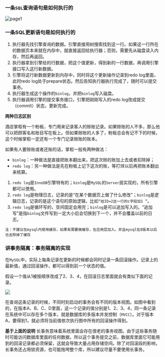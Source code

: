 ###  一条`SQL`查询语句是如何执行的

![page1](https://github.com/a827871781/Java-notes/blob/master/images/1.png)

### 一条SQL更新语句是如何执行的

1. 执行器先找引擎查询的数据。引擎直接用树搜索找到这一行。如果这一行所在的数据页本来就在内存中，就直接返回给执行器；否则，需要先从磁盘读入内存，然后再返回。
2. 执行器拿到引擎给的行数据，把这个值更新，得到新的一行数据，再调用引擎接口写入这行新数据。
3. 引擎将这行新数据更新到内存中，同时将这个更新操作记录到redo log里面，此时redo log处于prepare状态。然后告知执行器执行完成了，随时可以提交事务。
4. 执行器生成这个操作的`binlog`，并把`binlog`写入磁盘。
5. 执行器调用引擎的提交事务接口，引擎把刚刚写入的redo log改成提交（commit）状态，更新完成。

**两种日志区别**

酒店掌柜有一个粉板，专门用来记录客人的赊账记录。如果赊账的人不多，那么他可以把顾客名和账目写在板上。但如果赊账的人多了，粉板总会有记不下的时候，这个时候掌柜一定还有一个专门记录赊账的账本。

如果有人要赊账或者还账的话，掌柜一般有两种做法：

- `binlog`：一种做法是直接把账本翻出来，把这次赊的账加上去或者扣除掉；
- `redo log`：另一种做法是先在粉板上记下这次的账，等打烊以后再把账本翻出来核算。

1. `redo log`是`InnoDB`引擎特有的；`binlog`是`MySQL`的`Server`层实现的，所有引擎都可以使用。
2. `redo log`是物理日志，记录的是“在某个数据页上做了什么修改”；`binlog`是逻辑日志，记录的是这个语句的原始逻辑，比如`“给ID=2这一行的c字段加1 ”`。
3. `redo log`是循环写的，空间固定会用完；`binlog`是可以追加写入的。“追加写”是指`binlog`文件写到一定大小后会切换到下一个，并不会覆盖以前的日志。`

`注：不建议在mysql内使用缓存，如果有需要做缓存，在应用层加入。并且mysql在8版本以后也去除掉了缓存`

### 讲事务隔离：事务隔离的实现

在`MySQL`中，实际上每条记录在更新的时候都会同时记录一条回滚操作。记录上的最新值，通过回滚操作，都可以得到前一个状态的值。

假设一个值从1被按顺序改成了2、3、4，在回滚日志里面就会有类似下面的记录。

![](https://github.com/a827871781/Java-notes/blob/master/images/2.png)

在查询这条记录的时候，不同时刻启动的事务会有不同的版本视图。如图中看到的，在版本A、B、C、D里面，这一个记录的值分别是1、2、3、4，同一条记录在系统中可以存在多个版本，就是数据库的多版本并发控制（`MVCC`）。对于版本 A，要得到1，就必须将当前值依次执行图中所有的回滚操作得到。

**基于上面的说明**
长事务意味着系统里面会存在很老的事务视图。由于这些事务随时可能访问数据库里面的任何数据，所以这个事务提交之前，数据库里面它可能用到的回滚记录都必须保留，这就会导致大量占用存储空间。除了对回滚段的影响，长事务还占用锁资源，也可能拖垮整个库，所以建议尽量不要使用长事务。
